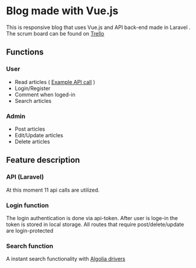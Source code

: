 # Blog made with Vue.js 

This is responsive blog that uses Vue.js and API back-end made in Laravel .
The scrum board can be found on  [ Trello](https://trello.com/b/PNoFE0Nk/week-7-api-vuejs) 

## Functions

### User
* Read articles ( [ Example API call](https://peaceful-dusk-59248.herokuapp.com/api/articles) )
* Login/Register
* Comment when loged-in
* Search articles

### Admin
* Post articles
* Edit/Update articles
* Delete articles


## Feature description

### API (Laravel)
At this moment 11 api calls are utilized. 

### Login function

The login authentication is done via api-token. After user is loge-in the token is stored in local storage. 
All routes that require post/delete/update are login-protected 

### Search function
A  instant search functionality  with [ Algolia drivers](https://www.algolia.com/) 

